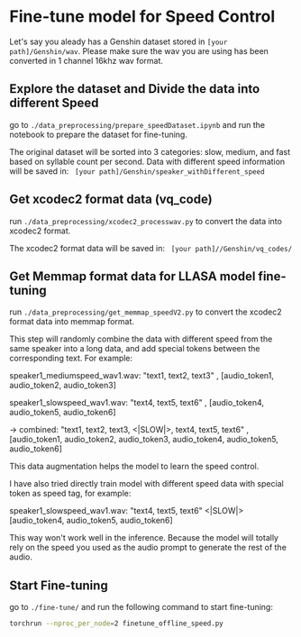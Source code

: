 # Fine-tune model for Speed Control
Let's say you aleady has a Genshin dataset stored in `[your path]/Genshin/wav`. Please make sure the wav you are using has been converted in 1 channel 16khz wav format.

## Explore the dataset and Divide the data into different Speed
go to `./data_preprocessing/prepare_speedDataset.ipynb` and run the notebook to prepare the dataset for fine-tuning.  

The original dataset will be sorted into 3 categories: slow, medium, and fast based on syllable count per second. Data with different speed information will be saved in:
    ` [your path]/Genshin/speaker_withDifferent_speed`

## Get xcodec2 format data (vq_code)
run `./data_preprocessing/xcodec2_processwav.py` to convert the data into xcodec2 format. 

The xcodec2 format data will be saved in:
` [your path]//Genshin/vq_codes/`

## Get Memmap format data for LLASA model fine-tuning
run `./data_preprocessing/get_memmap_speedV2.py` to convert the xcodec2 format data into memmap format.

This step will randomly combine the data with different speed from the same speaker into a long data, and add special tokens between the corresponding text.  For example:

speaker1_mediumspeed_wav1.wav: "text1, text2, text3" , [audio_token1, audio_token2, audio_token3]

speaker1_slowspeed_wav1.wav: "text4, text5, text6" , [audio_token4, audio_token5, audio_token6]

-> combined: "text1, text2, text3, <|SLOW|>, text4, text5, text6" , [audio_token1, audio_token2, audio_token3, audio_token4, audio_token5, audio_token6]

This data augmentation helps the model to learn the speed control.

I have also tried directly train model with different speed data with special token as speed tag, for example:

speaker1_slowspeed_wav1.wav: 
"text4, text5, text6" <|SLOW|> [audio_token4, audio_token5, audio_token6]

This way won't work well in the inference. Because the model will totally rely on the speed you used as the audio prompt to generate the rest of the audio.

## Start Fine-tuning
go to `./fine-tune/` and run the following command to start fine-tuning:

```bash
torchrun --nproc_per_node=2 finetune_offline_speed.py
```
 
